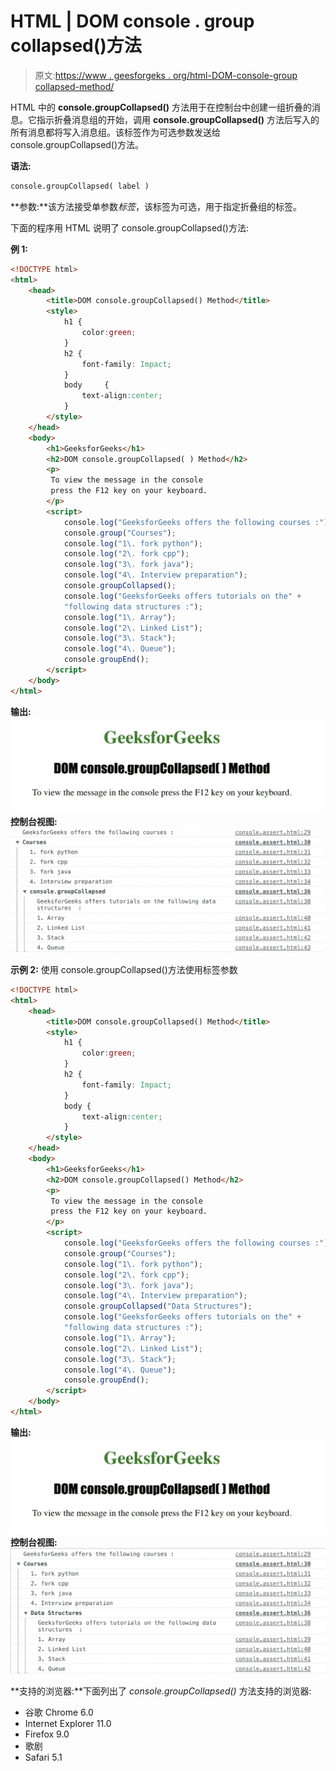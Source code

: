 # HTML | DOM console . group collapsed()方法

> 原文:[https://www . geesforgeks . org/html-DOM-console-group collapsed-method/](https://www.geeksforgeeks.org/html-dom-console-groupcollapsed-method/)

HTML 中的 **console.groupCollapsed()** 方法用于在控制台中创建一组折叠的消息。它指示折叠消息组的开始，调用 **console.groupCollapsed()** 方法后写入的所有消息都将写入消息组。该标签作为可选参数发送给 console.groupCollapsed()方法。

**语法:**

```html
console.groupCollapsed( label )
```

**参数:**该方法接受单参数*标签*，该标签为可选，用于指定折叠组的标签。

下面的程序用 HTML 说明了 console.groupCollapsed()方法:

**例 1:**

```html
<!DOCTYPE html>
<html>
    <head> 
        <title>DOM console.groupCollapsed() Method</title> 
        <style> 
            h1 { 
                color:green; 
            } 
            h2 {
                font-family: Impact;
            }
            body     { 
                text-align:center; 
            } 
        </style> 
    </head>
    <body>
        <h1>GeeksforGeeks</h1> 
        <h2>DOM console.groupCollapsed( ) Method</h2> 
        <p>
         To view the message in the console 
         press the F12 key on your keyboard.
        </p>
        <script>
            console.log("GeeksforGeeks offers the following courses :");
            console.group("Courses");
            console.log("1\. fork python");
            console.log("2\. fork cpp");
            console.log("3\. fork java");
            console.log("4\. Interview preparation");
            console.groupCollapsed();
            console.log("GeeksforGeeks offers tutorials on the" +
            "following data structures :");
            console.log("1\. Array");
            console.log("2\. Linked List");
            console.log("3\. Stack");
            console.log("4\. Queue");
            console.groupEnd();
        </script>
    </body>
</html>                    
```

**输出:**
![](img/e0cbbaa29d9b08f475d947d384a0a193.png)
**控制台视图:**
![](img/5495ad0f75321a2236334fc168b279e6.png)

**示例 2:** 使用 console.groupCollapsed()方法使用标签参数

```html
<!DOCTYPE html>
<html>
    <head> 
        <title>DOM console.groupCollapsed() Method</title> 
        <style> 
            h1 { 
                color:green; 
            } 
            h2 {
                font-family: Impact;
            }
            body { 
                text-align:center; 
            } 
        </style> 
    </head>
    <body>
        <h1>GeeksforGeeks</h1> 
        <h2>DOM console.groupCollapsed() Method</h2> 
        <p>
         To view the message in the console
         press the F12 key on your keyboard.
        </p>
        <script>
            console.log("GeeksforGeeks offers the following courses :");
            console.group("Courses");
            console.log("1\. fork python");
            console.log("2\. fork cpp");
            console.log("3\. fork java");
            console.log("4\. Interview preparation");
            console.groupCollapsed("Data Structures");
            console.log("GeeksforGeeks offers tutorials on the" +
            "following data structures :");
            console.log("1\. Array");
            console.log("2\. Linked List");
            console.log("3\. Stack");
            console.log("4\. Queue");
            console.groupEnd();
        </script>
    </body>
</html>                    
```

**输出:**
![](img/e0cbbaa29d9b08f475d947d384a0a193.png)
**控制台视图:**
![](img/e727654e3bd2d47bf55f1dc85ea78dbe.png)

**支持的浏览器:**下面列出了 *console.groupCollapsed()* 方法支持的浏览器:

*   谷歌 Chrome 6.0
*   Internet Explorer 11.0
*   Firefox 9.0
*   歌剧
*   Safari 5.1